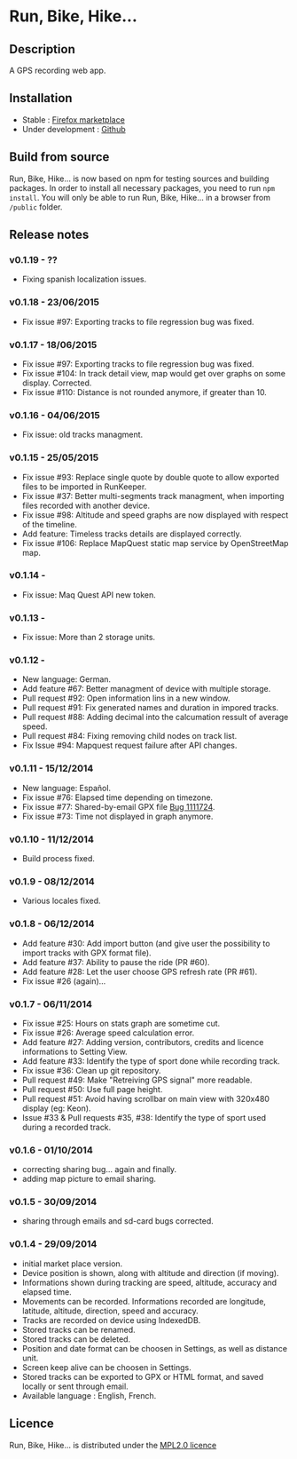 # Run, Bike, Hike...

## Description

A GPS recording web app.

## Installation
* Stable : [Firefox marketplace](https://marketplace.firefox.com/app/run-bike-hike)
* Under development : [Github](http://nicodel.github.io/Run-Bike-Hike)

## Build from source

Run, Bike, Hike... is now based on npm for testing sources and building packages. In order to install all necessary packages, you need to run `npm install`.
You will only be able to run Run, Bike, Hike... in a browser from `/public` folder.

## Release notes

### v0.1.19 - ??
* Fixing spanish localization issues.

### v0.1.18 - 23/06/2015
* Fix issue #97: Exporting tracks to file regression bug was fixed.

### v0.1.17 - 18/06/2015
* Fix issue #97: Exporting tracks to file regression bug was fixed.
* Fix issue #104: In track detail view, map would get over graphs on some display. Corrected.
* Fix issue #110: Distance is not rounded anymore, if greater than 10.

### v0.1.16 - 04/06/2015
* Fix issue: old tracks managment.

### v0.1.15 - 25/05/2015
* Fix issue #93: Replace single quote by double quote to allow exported files to be imported in RunKeeper.
* Fix issue #37: Better multi-segments track managment, when importing files recorded with another device.
* Fix issue #98: Altitude and speed graphs are now displayed with respect of the timeline.
* Add feature: Timeless tracks details are displayed correctly.
* Fix issue #106: Replace MapQuest static map service by OpenStreetMap map.

### v0.1.14 -
* Fix issue: Maq Quest API new token.

### v0.1.13 -
* Fix issue: More than 2 storage units.

### v0.1.12 -
* New language: German.
* Add feature #67: Better managment of device with multiple storage.
* Pull request #92: Open information lins in a new window.
* Pull request #91: Fix generated names and duration in impored tracks.
* Pull request #88: Adding decimal into the calcumation ressult of average speed.
* Pull request #84: Fixing removing child nodes on track list.
* Fix Issue #94: Mapquest request failure after API changes.

### v0.1.11 - 15/12/2014
* New language: Español.
* Fix issue #76: Elapsed time depending on timezone.
* Fix issue #77: Shared-by-email GPX file [Bug 1111724](https://bugzilla.mozilla.org/show_bug.cgi?id=1111724).
* Fix issue #73: Time not displayed in graph anymore.

### v0.1.10 - 11/12/2014
* Build process fixed.

### v0.1.9 - 08/12/2014
* Various locales fixed.

### v0.1.8 - 06/12/2014
* Add feature #30: Add import button (and give user the possibility to import tracks with GPX format file).
* Add feature #37: Ability to pause the ride (PR #60).
* Add feature #28: Let the user choose GPS refresh rate (PR #61).
* Fix issue #26 (again)...

### v0.1.7 - 06/11/2014
* Fix issue #25: Hours on stats graph are sometime cut.
* Fix issue #26: Average speed calculation error.
* Add feature #27: Adding version, contributors, credits and licence informations to Setting View.
* Add feature #33: Identify the type of sport done while recording track.
* Fix issue #36: Clean up git repository.
* Pull request #49: Make "Retreiving GPS signal" more readable.
* Pull request #50: Use full page height.
* Pull request #51: Avoid having scrollbar on main view with 320x480 display (eg: Keon).
* Issue #33 & Pull requests #35, #38: Identify the type of sport used during a recorded track.

### v0.1.6 - 01/10/2014
* correcting sharing bug... again and finally.
* adding map picture to email sharing.

### v0.1.5 - 30/09/2014
* sharing through emails and sd-card bugs corrected.

### v0.1.4 - 29/09/2014
* initial market place version.
* Device position is shown, along with altitude and direction (if moving).
* Informations shown during tracking are speed, altitude, accuracy and elapsed time.
* Movements can be recorded. Informations recorded are longitude, latitude, altitude, direction, speed and accuracy.
* Tracks are recorded on device using IndexedDB.
* Stored tracks can be renamed.
* Stored tracks can be deleted.
* Position and date format can be choosen in Settings, as well as distance unit.
* Screen keep alive can be choosen in Settings.
* Stored tracks can be exported to GPX or HTML format, and saved locally or sent through email.
* Available language : English, French.

## Licence
Run, Bike, Hike... is distributed under the [MPL2.0 licence](http://www.mozilla.org/MPL/2.0/)
